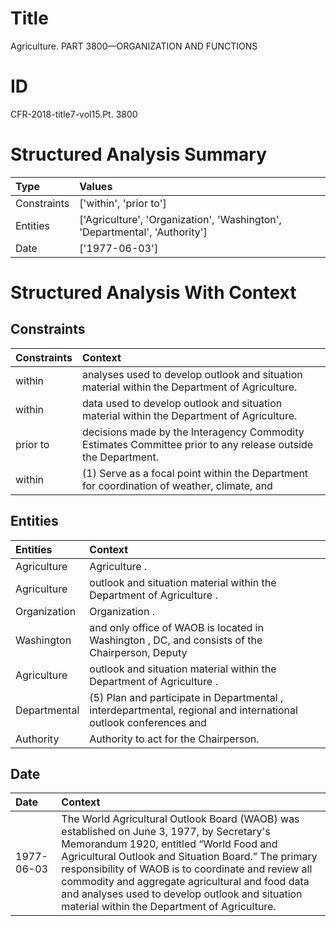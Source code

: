 # Title

 Agriculture. PART 3800—ORGANIZATION AND FUNCTIONS


# ID

 CFR-2018-title7-vol15.Pt. 3800


# Structured Analysis Summary

| Type        | Values                                                                     |
|:------------|:---------------------------------------------------------------------------|
| Constraints | ['within', 'prior to']                                                     |
| Entities    | ['Agriculture', 'Organization', 'Washington', 'Departmental', 'Authority'] |
| Date        | ['1977-06-03']                                                             |


# Structured Analysis With Context

 


## Constraints

| Constraints   | Context                                                                                                       |
|:--------------|:--------------------------------------------------------------------------------------------------------------|
| within        | analyses used to develop outlook and situation material within  the Department of Agriculture.                |
| within        | data used to develop outlook and situation material within  the Department of Agriculture.                    |
| prior to      | decisions made by the Interagency Commodity Estimates Committee prior to  any release outside the Department. |
| within        | (1) Serve as a focal point  within the Department for coordination of weather, climate, and                   |


## Entities

| Entities     | Context                                                                                                           |
|:-------------|:------------------------------------------------------------------------------------------------------------------|
| Agriculture  | Agriculture .                                                                                                     |
| Agriculture  | outlook and situation material within the Department of Agriculture .                                             |
| Organization | Organization .                                                                                                    |
| Washington   | and only office of WAOB is located in Washington , DC, and consists of the Chairperson, Deputy                    |
| Agriculture  | outlook and situation material within the Department of Agriculture .                                             |
| Departmental | (5) Plan and participate in  Departmental , interdepartmental, regional and international outlook conferences and |
| Authority    | Authority  to act for the Chairperson.                                                                            |


## Date

| Date       | Context                                                                                                                                                                                                                                                                                                                                                                                                              |
|:-----------|:---------------------------------------------------------------------------------------------------------------------------------------------------------------------------------------------------------------------------------------------------------------------------------------------------------------------------------------------------------------------------------------------------------------------|
| 1977-06-03 | The World Agricultural Outlook Board (WAOB) was established on June 3, 1977, by Secretary's Memorandum 1920, entitled &#8220;World Food and Agricultural Outlook and Situation Board.&#8221; The primary responsibility of WAOB is to coordinate and review all commodity and aggregate agricultural and food data and analyses used to develop outlook and situation material within the Department of Agriculture. |


